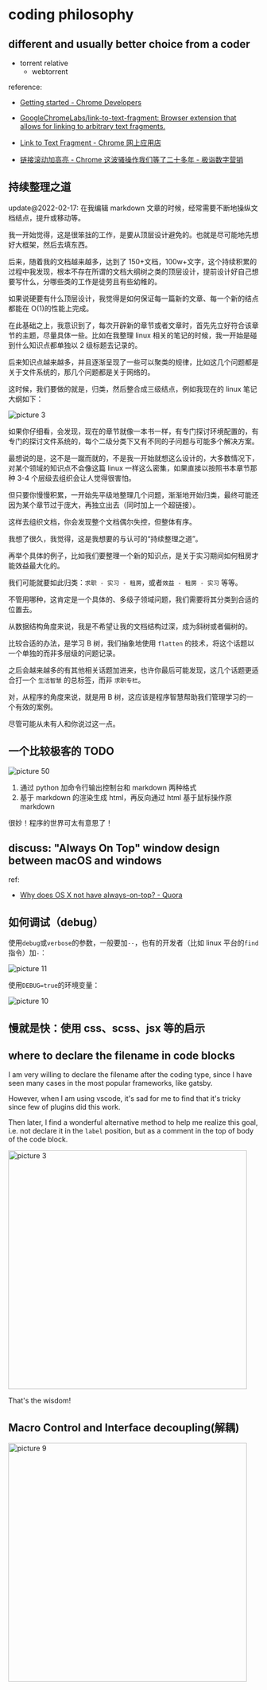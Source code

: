 # coding philosophy


## different and usually better choice from a coder

- torrent relative
  - webtorrent

reference:

- [Getting started - Chrome Developers](https://developer.chrome.com/docs/extensions/mv3/getstarted/)

- [GoogleChromeLabs/link-to-text-fragment: Browser extension that allows for linking to arbitrary text fragments.](https://github.com/GoogleChromeLabs/link-to-text-fragment)

- [Link to Text Fragment - Chrome 网上应用店](https://chrome.google.com/webstore/detail/link-to-text-fragment/pbcodcjpfjdpcineamnnmbkkmkdpajjg)

- [链接滚动加高亮 - Chrome 这波骚操作我们等了二十多年 - 极诣数字营销](https://maxket.com/link-to-text-and-highlight-chrome/)

## 持续整理之道

update@2022-02-17: 在我编辑 markdown 文章的时候，经常需要不断地操纵文档结点，提升或移动等。

我一开始觉得，这是很笨拙的工作，是要从顶层设计避免的。也就是尽可能地先想好大框架，然后去填东西。

后来，随着我的文档越来越多，达到了 150+文档，100w+文字，这个持续积累的过程中我发现，根本不存在所谓的文档大纲树之类的顶层设计，提前设计好自己想要写什么，分哪些类的工作是徒劳且有些幼稚的。

如果说硬要有什么顶层设计，我觉得是如何保证每一篇新的文章、每一个新的结点都能在 O(1)的性能上完成。

在此基础之上，我意识到了，每次开辟新的章节或者文章时，首先先立好符合该章节的主题，尽量具体一些。比如在我整理 linux 相关的笔记的时候，我一开始是碰到什么知识点都单独以 2 级标题去记录的。

后来知识点越来越多，并且逐渐呈现了一些可以聚类的规律，比如这几个问题都是关于文件系统的，那几个问题都是关于网络的。

这时候，我们要做的就是，归类，然后整合成三级结点，例如我现在的 linux 笔记大纲如下：

![picture 3](https://mark-vue-oss.oss-cn-hangzhou.aliyuncs.com/mark-the-world-from-the-eye-of-a-coder-1645110297679-1d2e9fa8a86e2b2a78fb3d37dbe7d08743f2dde326c034b5d2a54276f8cd7859.png)

如果你仔细看，会发现，现在的章节就像一本书一样，有专门探讨环境配置的，有专门的探讨文件系统的，每个二级分类下又有不同的子问题与可能多个解决方案。

最想说的是，这不是一蹴而就的，不是我一开始就想这么设计的，大多数情况下，对某个领域的知识点不会像这篇 linux 一样这么密集，如果直接以按照书本章节那种 3-4 个层级去组织会让人觉得很害怕。

但只要你慢慢积累，一开始先平级地整理几个问题，渐渐地开始归类，最终可能还因为某个章节过于庞大，再独立出去（同时加上一个超链接）。

这样去组织文档，你会发现整个文档偶尔失控，但整体有序。

我想了很久，我觉得，这是我想要的与认可的“持续整理之道”。

再举个具体的例子，比如我们要整理一个新的知识点，是关于实习期间如何租房才能效益最大化的。

我们可能就要如此归类：`求职 - 实习 - 租房`，或者`效益 - 租房 - 实习` 等等。

不管用哪种，这肯定是一个具体的、多级子领域问题，我们需要将其分类到合适的位置去。

从数据结构角度来说，我是不希望让我的文档结构过深，成为斜树或者偏树的。

比较合适的办法，是学习 B 树，我们抽象地使用 `flatten` 的技术，将这个话题以一个单独的而非多层级的问题记录。

之后会越来越多的有其他相关话题加进来，也许你最后可能发现，这几个话题更适合打一个 `生活智慧` 的总标签，而非 `求职专栏`。

对，从程序的角度来说，就是用 B 树，这应该是程序智慧帮助我们管理学习的一个有效的案例。

尽管可能从未有人和你说过这一点。

## 一个比较极客的 TODO

![picture 50](https://mark-vue-oss.oss-cn-hangzhou.aliyuncs.com/mark-the-world-from-a-coder%27s-eye-1643126473099-33c2f1a8b61dfb10bfdd44dcceb559e245ed459236f37708b76ed430efff7325.png)

1. 通过 python 加命令行输出控制台和 markdown 两种格式
2. 基于 markdown 的渲染生成 html，再反向通过 html 基于鼠标操作原 markdown

很妙！程序的世界可太有意思了！

## discuss: "Always On Top" window design between macOS and windows

ref:

- [Why does OS X not have always-on-top? - Quora](https://www.quora.com/Why-does-OS-X-not-have-always-on-top)

## 如何调试（debug）

使用`debug`或`verbose`的参数，一般要加`--`，也有的开发者（比如 linux 平台的`find`指令）加`-`：

![picture 11](https://mark-vue-oss.oss-cn-hangzhou.aliyuncs.com/mark_net-all-you-should-know-1644548138416-17feb7d79946bf038579b0d1cc9b1887f34a00341db1a103ae53d21adb51aa05.png)

使用`DEBUG=true`的环境变量：

![picture 10](https://mark-vue-oss.oss-cn-hangzhou.aliyuncs.com/mark_net-all-you-should-know-1644547980040-7a7d3ee4067270142d7661e89985057c48d5ffe350fe995dd25691543d771ae2.png)

## 慢就是快：使用 css、scss、jsx 等的启示

## where to declare the filename in code blocks

I am very willing to declare the filename after the coding type, since I have seen many cases in the most popular frameworks, like gatsby.

However, when I am using vscode, it's sad for me to find that it's tricky since few of plugins did this work.

Then later, I find a wonderful alternative method to help me realize this goal, i.e. not declare it in the `label` position, but as a comment in the top of body of the code block.

<img alt="picture 3" src="https://mark-vue-oss.oss-cn-hangzhou.aliyuncs.com/coding-philosophy-1640990299378-bc148f9b5c68aebfdc18242a874713bb8938aa46a20ef1c79b1f3ca141e7e3bc.png" width="480" />

That's the wisdom!

## Macro Control and Interface decoupling(解耦)

<img alt="picture 9" src="https://mark-vue-oss.oss-cn-hangzhou.aliyuncs.com/1640814695693-coding-philosophy-a0c7ec7d984b5ab7b86d5a16ba87d9dd07d654ed42318a4ebbf027a730361819.png" width="480" />

